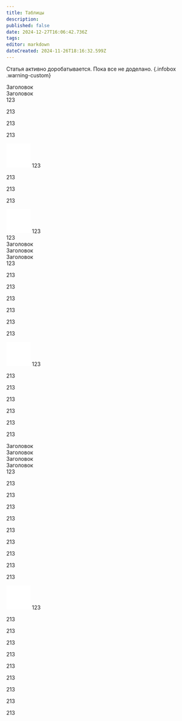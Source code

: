 ```yaml
---
title: Таблицы
description: 
published: false
date: 2024-12-27T16:06:42.736Z
tags: 
editor: markdown
dateCreated: 2024-11-26T18:16:32.599Z
---
```


Статья активно доробатывается. Пока все не доделано.
{.infobox .warning-custom}

<div class="table II-columns rnd">
  <div class="table__title">Заголовок</div>
  <div class="table__title">Заголовок</div>
  <!--  -->
  <div class="table__item">123</div>
  <div class="table__item">
    <p>213</p>
    <p>213</p>
    <p>213</p>
  </div>
  <!--  -->
  <div class="table__item">
    <img src="/ghost.png" width="64px" height="64px"/>
    123
  </div>
  <div class="table__item">
    <p>213</p>
    <p>213</p>
    <p>213</p>
  </div>
  <!--  -->
  <div class="table__item">
    <img src="/ghost.png" width="64px" height="64px"/>
    123
  </div>
  <div class="table__item">123</div>
</div>



<div class="table III-columns rnd">
  <div class="table__title">Заголовок</div>
  <div class="table__title">Заголовок</div>
  <div class="table__title">Заголовок</div>
  <!--  -->
  <div class="table__item">123</div>
  <div class="table__item">
    <p>213</p>
    <p>213</p>
    <p>213</p>
  </div>
  <div class="table__item">
    <p>213</p>
    <p>213</p>
    <p>213</p>
  </div>
  <!--  -->
  <div class="table__item">
    <img src="/ghost.png" width="64px" height="64px"/>
    123
  </div>
  <div class="table__item">
    <p>213</p>
    <p>213</p>
    <p>213</p>
  </div>
  <div class="table__item">
    <p>213</p>
    <p>213</p>
    <p>213</p>
  </div>
</div>



<div class="table IV-columns med">
  <div class="table__title">Заголовок</div>
  <div class="table__title">Заголовок</div>
  <div class="table__title">Заголовок</div>
  <div class="table__title">Заголовок</div>
  <!--  -->
  <div class="table__item">123</div>
  <div class="table__item">
    <p>213</p>
    <p>213</p>
    <p>213</p>
  </div>
  <div class="table__item">
    <p>213</p>
    <p>213</p>
    <p>213</p>
  </div>
  <div class="table__item">
    <p>213</p>
    <p>213</p>
    <p>213</p>
  </div>
  <!--  -->
  <div class="table__item">
    <img src="/ghost.png" width="64px" height="64px"/>
    123
  </div>
  <div class="table__item">
    <p>213</p>
    <p>213</p>
    <p>213</p>
  </div>
  <div class="table__item">
    <p>213</p>
    <p>213</p>
    <p>213</p>
  </div>
  <div class="table__item">
    <p>213</p>
    <p>213</p>
    <p>213</p>
  </div>
  <!--  -->
</div>
